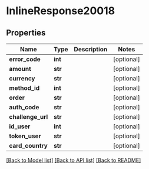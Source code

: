 # InlineResponse20018

## Properties
Name | Type | Description | Notes
------------ | ------------- | ------------- | -------------
**error_code** | **int** |  | [optional] 
**amount** | **str** |  | [optional] 
**currency** | **str** |  | [optional] 
**method_id** | **int** |  | [optional] 
**order** | **str** |  | [optional] 
**auth_code** | **str** |  | [optional] 
**challenge_url** | **str** |  | [optional] 
**id_user** | **int** |  | [optional] 
**token_user** | **str** |  | [optional] 
**card_country** | **str** |  | [optional] 

[[Back to Model list]](../README.md#documentation-for-models) [[Back to API list]](../README.md#documentation-for-api-endpoints) [[Back to README]](../README.md)

